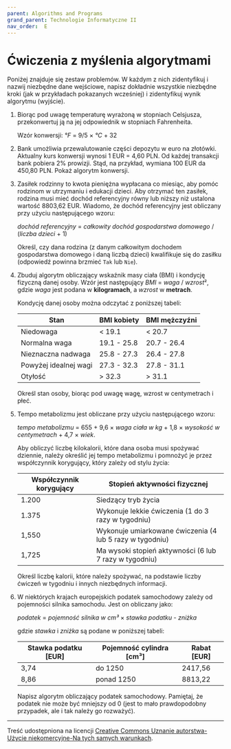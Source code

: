 ```yaml
---
parent: Algorithms and Programs
grand_parent: Technologie Informatyczne II
nav_order:  E
---
```


# Ćwiczenia z myślenia algorytmami

   Poniżej znajduje się zestaw problemów. W każdym z nich zidentyfikuj i nazwij niezbędne dane wejściowe, napisz dokładnie wszystkie niezbędne kroki (jak w przykładach pokazanych wcześniej) i zidentyfikuj wynik algorytmu (wyjście).

1. Biorąc pod uwagę temperaturę wyrażoną w stopniach Celsjusza, przekonwertuj ją na jej odpowiednik w stopniach Fahrenheita.

   Wzór konwersji: *°F* = 9/5 × *°C* + 32

2. Bank umożliwia przewalutowanie części depozytu w euro na złotówki. Aktualny kurs konwersji wynosi 1 EUR = 4,60 PLN.
   Od każdej transakcji bank pobiera 2% prowizji. Stąd, na przykład, wymiana 100 EUR da 450,80 PLN. Pokaż algorytm konwersji.

3. Zasiłek rodzinny to kwota pieniężna wypłacana co miesiąc, aby pomóc rodzinom w utrzymaniu i edukacji dzieci.
   Aby otrzymać ten zasiłek, rodzina musi mieć dochód referencyjny równy lub niższy niż ustalona wartość 8803,62 EUR.
   Wiadomo, że dochód referencyjny jest obliczany przy użyciu następującego wzoru:

    *dochód referencyjny* = *całkowity dochód gospodarstwa domowego* / (*liczba dzieci* + 1)

    Określ, czy dana rodzina (z danym całkowitym dochodem gospodarstwa domowego i daną liczbą dzieci) kwalifikuje się do zasiłku (odpowiedź powinna brzmieć `Tak` lub `Nie`).

4. Zbuduj algorytm obliczający wskaźnik masy ciała (BMI) i kondycję fizyczną danej osoby. Wzór jest następujący
   *BMI* = *waga* / *wzrost*², gdzie *waga* jest podana w **kilogramach**, a *wzrost* w **metrach**.

   Kondycję danej osoby można odczytać z poniższej tabeli:

   | Stan                  | BMI kobiety | BMI mężczyźni |
   | --------------------- | ----------- | ------------- |
   | Niedowaga             | < 19.1      | < 20.7        |
   | Normalna waga         | 19.1 - 25.8 | 20.7 - 26.4   |
   | Nieznaczna nadwaga    | 25.8 - 27.3 | 26.4 - 27.8   |
   | Powyżej idealnej wagi | 27.3 - 32.3 | 27.8 - 31.1   |
   | Otyłość               | > 32.3      | > 31.1        |

   Określ stan osoby, biorąc pod uwagę wagę, wzrost w centymetrach i płeć.

5. Tempo metabolizmu jest obliczane przy użyciu następującego wzoru:

   *tempo metabolizmu* = 655 + 9,6 × *waga ciała w kg* + 1,8 × *wysokość w centymetrach* + 4,7 × *wiek*.

   Aby obliczyć liczbę kilokalorii, które dana osoba musi spożywać dziennie, należy określić jej tempo metabolizmu i pomnożyć je przez współczynnik korygujący, który zależy od stylu życia:

   | Współczynnik korygujący | Stopień aktywności fizycznej                             |
   | ----------------------- | -------------------------------------------------------- |
   | 1.200                   | Siedzący tryb życia                                      |
   | 1.375                   | Wykonuje lekkie ćwiczenia (1 do 3 razy w tygodniu)       |
   | 1,550                   | Wykonuje umiarkowane ćwiczenia (4 lub 5 razy w tygodniu) |
   | 1,725                   | Ma wysoki stopień aktywności (6 lub 7 razy w tygodniu)   |

   Określ liczbę kalorii, które należy spożywać, na podstawie liczby ćwiczeń w tygodniu i innych niezbędnych informacji.

6. W niektórych krajach europejskich podatek samochodowy zależy od pojemności silnika samochodu. Jest on obliczany jako:

   *podatek* = *pojemność silnika w cm³* × *stawka podatku* - *zniżka*

   gdzie *stawka* i *zniżka* są podane w poniższej tabeli:

   | Stawka podatku [EUR] | Pojemność cylindra [cm³] | Rabat [EUR] |
   | -------------------- | ------------------------ | ----------- |
   | 3,74                 | do 1250                  | 2417,56     |
   | 8,86                 | ponad 1250               | 8813,22     |

   Napisz algorytm obliczający podatek samochodowy. Pamiętaj, że podatek nie może być mniejszy od 0 (jest to mało prawdopodobny przypadek, ale i tak należy go rozważyć).


---

Treść udostępniona na licencji [Creative Commons Uznanie autorstwa-Użycie niekomercyjne-Na tych samych warunkach](https://creativecommons.org/licenses/by-nc-sa/4.0/deed.pl).
